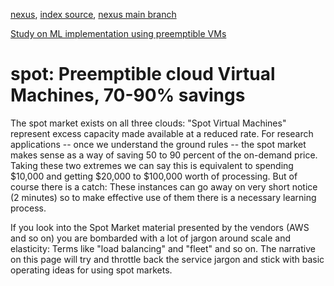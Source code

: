 [nexus](https://robfatland.github.io/nexus), [index source](https://github.com/robfatland/nexus/blob/gh-pages/index.md), 
[nexus main branch](https://github.com/robfatland/nexus/tree/main)


[Study on ML implementation using preemptible VMs](https://github.com/oorjitchowdhary/ml-training-preemptible-vms/blob/main/README.md)


# spot: Preemptible cloud Virtual Machines, 70-90% savings


The spot market exists on all three clouds: "Spot Virtual Machines" represent excess capacity made available 
at a reduced rate. For research applications -- once we understand the ground rules -- the spot market makes
sense as a way of saving 50 to 90 percent of the on-demand price. Taking these two extremes we can say this
is equivalent to spending $10,000 and getting $20,000 to $100,000 worth of processing. But of course there is
a catch: These instances can go away on very short notice (2 minutes) so to make effective use of them there 
is a necessary learning process. 


If you look into the Spot Market material presented by the vendors (AWS and so on) you are bombarded with
a lot of jargon around scale and elasticity: Terms like "load balancing" and "fleet" and so on. The narrative
on this page will try and throttle back the service jargon and stick with basic operating ideas for 
using spot markets. 


